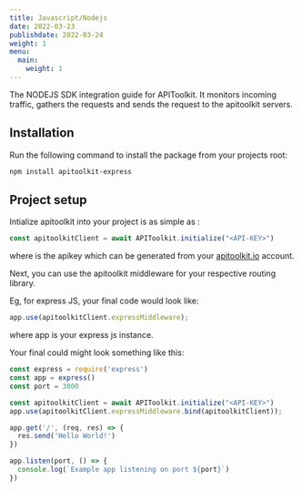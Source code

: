 ```yaml
---
title: Javascript/Nodejs 
date: 2022-03-23
publishdate: 2022-03-24
weight: 1
menu:
  main:
    weight: 1
---
```

The NODEJS SDK integration guide for APIToolkit. It monitors incoming traffic, gathers the requests and sends the request to the apitoolkit servers.

## Installation

Run the following command to install the package from your projects root:

```sh
npm install apitoolkit-express

```

## Project setup
Intialize apitoolkit into your project is as simple as : 

```js
const apitoolkitClient = await APIToolkit.initialize("<API-KEY>")

```
where <API-KEY> is the apikey which can be generated from your  [apitoolkit.io](apitoolkit.io) account.

Next, you can use the apitoolkit middleware for your respective routing library. 

Eg, for express JS, your final code would look like:

```js
app.use(apitoolkitClient.expressMiddleware);

```
where app is your express js instance. 



Your final could might look something like this:


```js
const express = require('express')
const app = express()
const port = 3000

const apitoolkitClient = await APIToolkit.initialize("<API-KEY>")
app.use(apitoolkitClient.expressMiddleware.bind(apitoolkitClient));

app.get('/', (req, res) => {
  res.send('Hello World!')
})

app.listen(port, () => {
  console.log(`Example app listening on port ${port}`)
})
```

